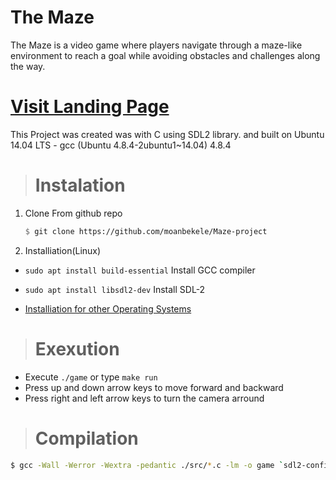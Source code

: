 # The Maze 

The Maze is a video game where players navigate through a maze-like environment to reach a goal while avoiding obstacles and challenges along the way.

# <a href="https://xion-pixl.github.io/">Visit Landing Page</a>

This Project was created was with C using SDL2 library. and built on Ubuntu 14.04 LTS - gcc (Ubuntu 4.8.4-2ubuntu1~14.04) 4.8.4





> # Instalation 
1. Clone From github repo 
    ```ss
    $ git clone https://github.com/moanbekele/Maze-project
    ```
1. Installiation(Linux)
*   `sudo apt install build-essential` Install GCC compiler
*   `sudo apt install libsdl2-dev` Install SDL-2
  
* <a href="https://www.youtube.com/watch?v=XfZ6WrV5Z7Y">Installiation for other Operating Systems</a>

>   # Exexution 
* Execute `./game` or type `make run` 
* Press up and down arrow keys to move forward and backward 
* Press right and left arrow keys to turn the camera arround

>   # Compilation
```sh
$ gcc -Wall -Werror -Wextra -pedantic ./src/*.c -lm -o game `sdl2-config --cflags` `sdl2-config --libs`;
```



